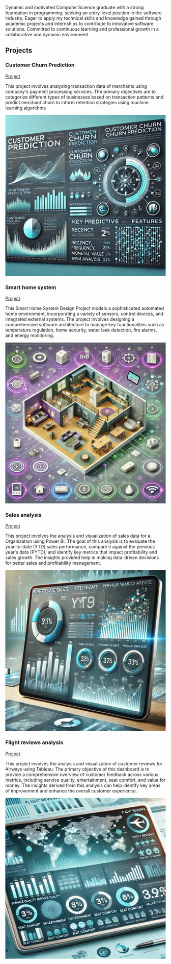 Dynamic and motivated Computer Science graduate with a strong foundation in programming, seeking an entry-level position in the software industry. Eager to apply my technical skills and knowledge gained through academic projects and internships to contribute to innovative software solutions. Committed to continuous learning and professional growth in a collaborative and dynamic environment. 

## Projects
### Customer Churn Prediction
[Project](https://github.com/Gnanu123/Churn-prediction)

This project involves analyzing transaction data of merchants using company's payment processing services. The primary objectives are to categorize different types of businesses based on transaction patterns and predict merchant churn to inform retention strategies using machine learning algorithms

![EEG Band Discovery](images/customerchurnimage-ezgif.com-webp-to-jpg-converter.jpg)

### Smart home system
[Project](https://github.com/Gnanu123/Smart-Home-system-design)

This Smart Home System Design Project models a sophisticated automated home environment, incorporating a variety of sensors, control devices, and integrated external systems. The project involves designing a comprehensive software architecture to manage key functionalities such as temperature regulation, home security, water leak detection, fire alarms, and energy monitoring.


![Bike Study](images/smarthome-ezgif.com-webp-to-jpg-converter.jpg)

### Sales analysis
[Project](https://github.com/Gnanu123/Sales-performance-PowerBI)

This project involves the analysis and visualization of sales data for a Organisation using Power BI. The goal of this analysis is to evaluate the year-to-date (YTD) sales performance, compare it against the previous year's data (PYTD), and identify key metrics that impact profitability and sales growth. The insights provided help in making data-driven decisions for better sales and profitability management.

![Project](images/sales-ezgif.com-webp-to-jpg-converter.jpg)

### Flight reviews analysis
[Project](https://github.com/Gnanu123/Flight-ratings---Tableau)

This project involves the analysis and visualization of customer reviews for Airways using Tableau. The primary objective of this dashboard is to provide a comprehensive overview of customer feedback across various metrics, including service quality, entertainment, seat comfort, and value for money. The insights derived from this analysis can help identify key areas of improvement and enhance the overall customer experience.

![Bike Study](images/flightratings-ezgif.com-webp-to-jpg-converter.jpg)

